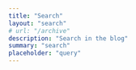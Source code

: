 ```yaml
---
title: "Search"
layout: "search"
# url: "/archive"
description: "Search in the blog"
summary: "search"
placeholder: "query"
---
```

